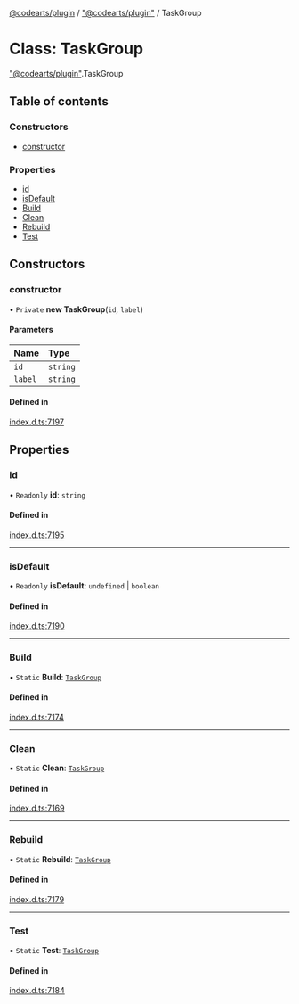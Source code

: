 [@codearts/plugin](../README.md) / ["@codearts/plugin"](../modules/_codearts_plugin_.md) / TaskGroup

# Class: TaskGroup

["@codearts/plugin"](../modules/_codearts_plugin_.md).TaskGroup

## Table of contents

### Constructors

- [constructor](codearts_plugin_.TaskGroup.md#constructor)

### Properties

- [id](codearts_plugin_.TaskGroup.md#id)
- [isDefault](codearts_plugin_.TaskGroup.md#isdefault)
- [Build](codearts_plugin_.TaskGroup.md#build)
- [Clean](codearts_plugin_.TaskGroup.md#clean)
- [Rebuild](codearts_plugin_.TaskGroup.md#rebuild)
- [Test](codearts_plugin_.TaskGroup.md#test)

## Constructors

### constructor

• `Private` **new TaskGroup**(`id`, `label`)

#### Parameters

| Name | Type |
| :------ | :------ |
| `id` | `string` |
| `label` | `string` |

#### Defined in

[index.d.ts:7197](https://github.com/huaweicloud/cloudide-plugin-api/blob/03c74e5/index.d.ts#L7197)

## Properties

### id

• `Readonly` **id**: `string`

#### Defined in

[index.d.ts:7195](https://github.com/huaweicloud/cloudide-plugin-api/blob/03c74e5/index.d.ts#L7195)

___

### isDefault

• `Readonly` **isDefault**: `undefined` \| `boolean`

#### Defined in

[index.d.ts:7190](https://github.com/huaweicloud/cloudide-plugin-api/blob/03c74e5/index.d.ts#L7190)

___

### Build

▪ `Static` **Build**: [`TaskGroup`](codearts_plugin_.TaskGroup.md)

#### Defined in

[index.d.ts:7174](https://github.com/huaweicloud/cloudide-plugin-api/blob/03c74e5/index.d.ts#L7174)

___

### Clean

▪ `Static` **Clean**: [`TaskGroup`](codearts_plugin_.TaskGroup.md)

#### Defined in

[index.d.ts:7169](https://github.com/huaweicloud/cloudide-plugin-api/blob/03c74e5/index.d.ts#L7169)

___

### Rebuild

▪ `Static` **Rebuild**: [`TaskGroup`](codearts_plugin_.TaskGroup.md)

#### Defined in

[index.d.ts:7179](https://github.com/huaweicloud/cloudide-plugin-api/blob/03c74e5/index.d.ts#L7179)

___

### Test

▪ `Static` **Test**: [`TaskGroup`](codearts_plugin_.TaskGroup.md)

#### Defined in

[index.d.ts:7184](https://github.com/huaweicloud/cloudide-plugin-api/blob/03c74e5/index.d.ts#L7184)
